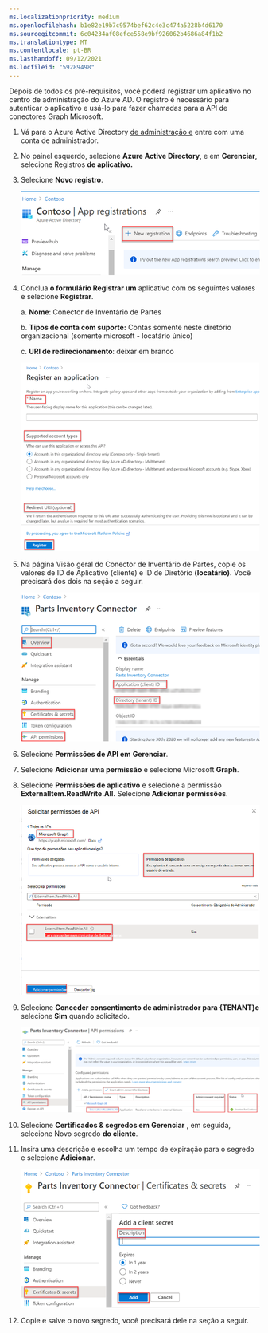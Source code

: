 ```yaml
---
ms.localizationpriority: medium
ms.openlocfilehash: b1e82e19b7c9574bef62c4e3c474a5228b4d6170
ms.sourcegitcommit: 6c04234af08efce558e9bf926062b4686a84f1b2
ms.translationtype: MT
ms.contentlocale: pt-BR
ms.lasthandoff: 09/12/2021
ms.locfileid: "59289498"
---
```

<!-- markdownlint-disable MD002 MD041 -->

Depois de todos os pré-requisitos, você poderá registrar um aplicativo no centro de administração do Azure AD. O registro é necessário para autenticar o aplicativo e usá-lo para fazer chamadas para a API de conectores Graph Microsoft.

1. Vá para o Azure Active Directory [de administração e](https://aad.portal.azure.com/) entre com uma conta de administrador.
2. No painel esquerdo, selecione **Azure Active Directory**, e em **Gerenciar**, selecione Registros **de aplicativo.**
3. Selecione **Novo registro**.

    ![Captura de tela mostrando a seção "registros de aplicativo"](images/connectors-images/build2.png)

4. Conclua **o formulário Registrar um** aplicativo com os seguintes valores e selecione **Registrar**.

    a. **Nome**: Conector de Inventário de Partes

    b. **Tipos de conta com suporte:** Contas somente neste diretório organizacional (somente microsoft - locatário único)

    c. **URI de redirecionamento**: deixar em branco

    ![Captura de tela mostrando a seção "registrar um aplicativo"](images/connectors-images/build3-contoso-register-app.png)

5. Na página Visão geral do Conector de Inventário de Partes, copie os valores de ID de Aplicativo (cliente) e ID de Diretório **(locatário).** Você precisará dos dois na seção a seguir.

    ![Captura de tela mostrando a seção "conector de inventário de partes"](images/connectors-images/build3-contoso-partsinv.png)

6. Selecione **Permissões de API em** **Gerenciar**.
7. Selecione **Adicionar uma permissão** e selecione Microsoft **Graph**.
8. Selecione **Permissões de aplicativo** e selecione a permissão **ExternalItem.ReadWrite.All.** Selecione **Adicionar permissões**.

    ![Captura de tela mostrando a seção "solicitar permissões de API"](images/connectors-images/build4.png)

9. Selecione **Conceder consentimento de administrador para {TENANT}e** selecione **Sim** quando solicitado.

    ![Captura de tela mostrando a seção "permissões de api do conector de inventário de partes"](images/connectors-images/build5.png)

10. Selecione **Certificados &amp; segredos em** **Gerenciar** , em seguida, selecione Novo segredo **do cliente**.
11. Insira uma descrição e escolha um tempo de expiração para o segredo e selecione **Adicionar**.

    ![Captura de tela mostrando a seção "certificados e segredos do conector de inventário de partes"](images/connectors-images/build6.png)

12. Copie e salve o novo segredo, você precisará dele na seção a seguir.
